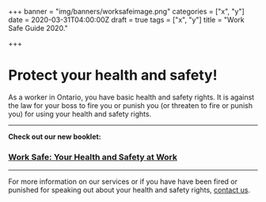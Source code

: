 +++
banner = "img/banners/worksafeimage.png"
categories = ["x", "y"]
date = 2020-03-31T04:00:00Z
draft = true
tags = ["x", "y"]
title = "Work Safe Guide 2020."

+++
# Protect your health and safety!

As a worker in Ontario, you have basic health and safety rights. It is against the law for your boss to fire you or punish you (or threaten to fire or punish you) for using your health and safety rights.

***

**Check out our new booklet:**

### [Work Safe: Your Health and Safety at Work](https://s3.amazonaws.com/newsletter.workers-safety.ca/newsletters/Clinic+Publications/2020+Work+Safe+Guide/Work+Safe+Guide+-+2020.pdf "Work Safe Guide 2020")

***

For more information on our services or if you have have been fired or punished for speaking out about your health and safety rights, [contact us](http://workers-safety.ca/menu/contact/).